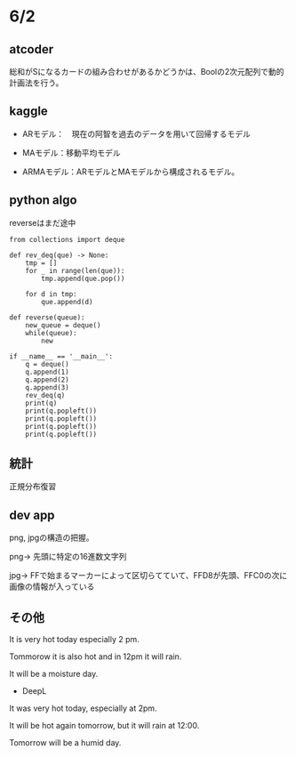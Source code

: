 # 6/2

## atcoder

総和がSになるカードの組み合わせがあるかどうかは、Boolの2次元配列で動的計画法を行う。

## kaggle

- ARモデル：　現在の阿智を過去のデータを用いて回帰するモデル
- MAモデル：移動平均モデル

- ARMAモデル：ARモデルとMAモデルから構成されるモデル。

## python algo
reverseはまだ途中
```
from collections import deque

def rev_deq(que) -> None:
    tmp = []
    for _ in range(len(que)):
        tmp.append(que.pop())

    for d in tmp:
        que.append(d)

def reverse(queue):
    new_queue = deque()
    while(queue):
        new

if __name__ == '__main__':
    q = deque()
    q.append(1)
    q.append(2)
    q.append(3)
    rev_deq(q)
    print(q)
    print(q.popleft())
    print(q.popleft())
    print(q.popleft())
    print(q.popleft())
```

## 統計
正規分布復習

## dev app

png, jpgの構造の把握。

png-> 先頭に特定の16進数文字列

jpg-> FFで始まるマーカーによって区切らてていて、FFD8が先頭、FFC0の次に画像の情報が入っている

## その他
It is very hot today especially 2 pm.

Tommorow it is also hot and in 12pm it will rain.

It will be a moisture day.

- DeepL

It was very hot today, especially at 2pm.

It will be hot again tomorrow, but it will rain at 12:00.

Tomorrow will be a humid day.
